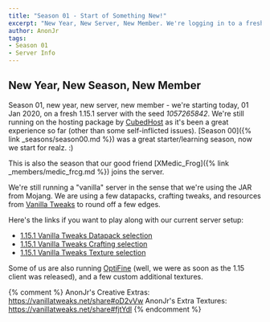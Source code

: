 ```yaml
---
title: "Season 01 - Start of Something New!"
excerpt: "New Year, New Server, New Member. We're logging in to a fresh 1.15.1 world and kicking off our new season."
author: AnonJr
tags:
- Season 01
- Server Info
---
```


## New Year, New Season, New Member
Season 01, new year, new server, new member - we're starting today, 01 Jan 2020, on a fresh 1.15.1 server with the seed *1057265842*. We're still running on the hosting package by [CubedHost](https://cubedhost.com/) as it's been a great experience so far (other than some self-inflicted issues). [Season 00]({% link _seasons/season00.md %}) was a great starter/learning season, now  we start for realz. :)

This is also the season that our good friend [XMedic_Frog]({% link _members/medic_frcg.md %}) joins the server.

We're still running a "vanilla" server in the sense that we're using the JAR from Mojang. We are using a few datapacks, crafting tweaks, and resources from [Vanilla Tweaks](https://vanillatweaks.net/) to round off a few edges.

Here's the links if you want to play along with our current server setup:

 * [1.15.1 Vanilla Tweaks Datapack selection](https://vanillatweaks.net/share#o2rdpT)
 * [1.15.1 Vanilla Tweaks Crafting selection](https://vanillatweaks.net/share#t5got3)
 * [1.15.1 Vanilla Tweaks Texture selection](https://vanillatweaks.net/share#nEAEe4)

Some of us are also running [OptiFine](https://optifine.net/home) (well, we were as soon as the 1.15 client was released), and a few custom additional textures.

{% comment %}
AnonJr's Creative Extras: https://vanillatweaks.net/share#oD2vVw
AnonJr's Extra Textures: https://vanillatweaks.net/share#fjtYdl
{% endcomment %}